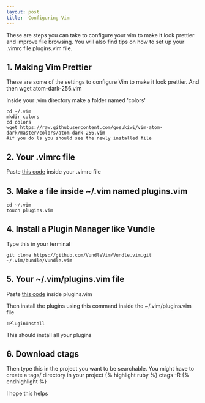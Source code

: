 ```yaml
---
layout: post
title:  Configuring Vim
---
```


These are steps you can take to configure your vim to make it look prettier and improve file browsing. You will also find tips on how to set up your .vimrc file plugins.vim file.

## 1. Making Vim Prettier
These are some of the settings to configure Vim to make it look prettier. And then wget atom-dark-256.vim

Inside your .vim directory make a folder named 'colors'
```
cd ~/.vim
mkdir colors
cd colors
wget https://raw.githubusercontent.com/gosukiwi/vim-atom-dark/master/colors/atom-dark-256.vim
#if you do ls you should see the newly installed file
```


## 2. Your .vimrc file
Paste <a href="https://gist.githubusercontent.com/pranayaryal/95cd000b91c7b841cbf0b63d82f7f588/raw/577817f3222f976642bdac9da2812c9497640869/new_gist_file_0" target="_blank">this code</a> inside your .vimrc file

## 3. Make a file inside ~/.vim named plugins.vim
```
cd ~/.vim
touch plugins.vim
```

## 4. Install a Plugin Manager like Vundle
Type this in your terminal
```
git clone https://github.com/VundleVim/Vundle.vim.git ~/.vim/bundle/Vundle.vim
```

## 5. Your ~/.vim/plugins.vim file
Paste  <a href="https://gist.githubusercontent.com/pranayaryal/010cdee74b705092fb0b516fe880e472/raw/d1546ae6611e80e195d389859e5700effa24833f/new_gist_file_0" target="_blank">this code</a> inside plugins.vim

Then install the plugins using this command inside the ~/.vim/plugins.vim file
```
:PluginInstall
```

This should install all your plugins

## 6. Download ctags
Then type this in the project you want to be searchable. You might have to create a tags/ directory in your project
{% highlight ruby %}
ctags -R
{% endhighlight %}

I hope this helps

